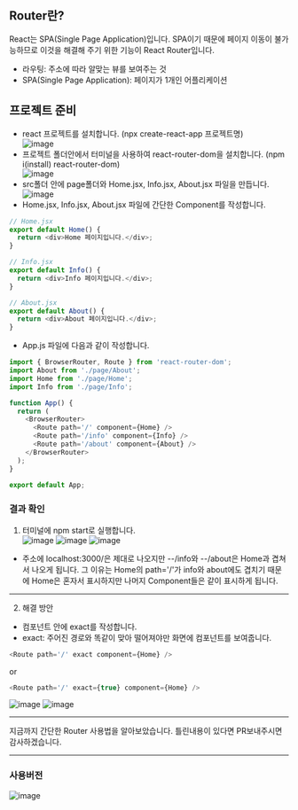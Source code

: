 ## Router란?

React는 SPA(Single Page Application)입니다. SPA이기 때문에 페이지 이동이 불가능하므로 이것을 해결해 주기 위한 기능이 React Router입니다.

- 라우팅: 주소에 따라 알맞는 뷰를 보여주는 것
- SPA(Single Page Application): 페이지가 1개인 어플리케이션

## 프로젝트 준비

- react 프로젝트를 설치합니다. (npx create-react-app 프로젝트명)  
![image](https://user-images.githubusercontent.com/74242937/125160599-d1802380-e1b8-11eb-8cfc-81fbeb6b130c.png)
- 프로젝트 폴더안에서 터미널을 사용하여 react-router-dom을 설치합니다. (npm i(install) react-router-dom)  
![image](https://user-images.githubusercontent.com/74242937/125160754-99c5ab80-e1b9-11eb-86c0-392f3ca9c948.png)
- src폴더 안에 page폴더와 Home.jsx, Info.jsx, About.jsx 파일을 만듭니다.  
![image](https://user-images.githubusercontent.com/74242937/125160815-faed7f00-e1b9-11eb-8653-458601fa005a.png)
- Home.jsx, Info.jsx, About.jsx 파일에 간단한 Component를 작성합니다.  
```js
// Home.jsx
export default Home() {
  return <div>Home 페이지입니다.</div>;
}

// Info.jsx
export default Info() {
  return <div>Info 페이지입니다.</div>;
}

// About.jsx
export default About() {
  return <div>About 페이지입니다.</div>;
}
```
- App.js 파일에 다음과 같이 작성합니다.
```js
import { BrowserRouter, Route } from 'react-router-dom';
import About from './page/About';
import Home from './page/Home';
import Info from './page/Info';

function App() {
  return (
    <BrowserRouter>
      <Route path='/' component={Home} />
      <Route path='/info' component={Info} />
      <Route path='/about' component={About} />
    </BrowserRouter>
  );
}

export default App;
```

### 결과 확인

1. 터미널에 npm start로 실행합니다.  
![image](https://user-images.githubusercontent.com/74242937/125161722-d9db5d00-e1be-11eb-9796-463c13a21ca9.png)
![image](https://user-images.githubusercontent.com/74242937/125161732-e52e8880-e1be-11eb-9d9e-3f7a63189aaa.png)
![image](https://user-images.githubusercontent.com/74242937/125161727-e1026b00-e1be-11eb-9dc3-3fd7560d9256.png)

- 주소에 localhost:3000/은 제대로 나오지만 --/info와 --/about은 Home과 겹쳐서 나오게 됩니다. 그 이유는 Home의 path='/'가 info와 about에도 겹치기 때문에 Home은 혼자서 표시하지만 나머지 Component들은 같이 표시하게 됩니다.

<hr>

2. 해결 방안
- <Route /> 컴포넌트 안에 exact를 작성합니다.
- exact: 주어진 경로와 똑같이 맞아 떨어져야만 화면에 컴포넌트를 보여줍니다.
```js
<Route path='/' exact component={Home} />
```
or
```js
<Route path='/' exact={true} component={Home} />
```
![image](https://user-images.githubusercontent.com/74242937/125161709-cdef9b00-e1be-11eb-9f39-c2d9bb449ecc.png)
![image](https://user-images.githubusercontent.com/74242937/125161707-c9c37d80-e1be-11eb-9498-a0b0a40f62d2.png)

<hr>

지금까지 간단한 Router 사용법을 알아보았습니다. 틀린내용이 있다면 PR보내주시면 감사하겠습니다.

<hr>

### 사용버전

![image](https://user-images.githubusercontent.com/74242937/125161619-53268000-e1be-11eb-824e-e5de4aaf06e5.png)
